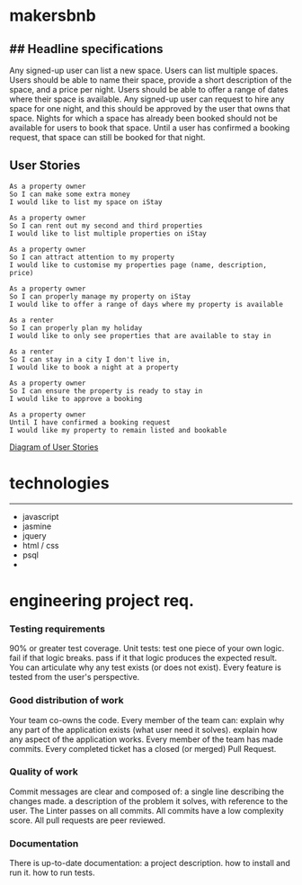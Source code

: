 # makersbnb

## Headline specifications
---
Any signed-up user can list a new space.
Users can list multiple spaces.
Users should be able to name their space, provide a short description of the space, and a price per night.
Users should be able to offer a range of dates where their space is available.
Any signed-up user can request to hire any space for one night, and this should be approved by the user that owns that space.
Nights for which a space has already been booked should not be available for users to book that space.
Until a user has confirmed a booking request, that space can still be booked for that night.

## User Stories

```
As a property owner
So I can make some extra money
I would like to list my space on iStay

As a property owner
So I can rent out my second and third properties
I would like to list multiple properties on iStay

As a property owner
So I can attract attention to my property
I would like to customise my properties page (name, description, price)

As a property owner
So I can properly manage my property on iStay
I would like to offer a range of days where my property is available

As a renter
So I can properly plan my holiday
I would like to only see properties that are available to stay in

As a renter
So I can stay in a city I don't live in,
I would like to book a night at a property

As a property owner
So I can ensure the property is ready to stay in
I would like to approve a booking

As a property owner
Until I have confirmed a booking request
I would like my property to remain listed and bookable

```

[Diagram of User Stories](img/diagram.jpg)












# technologies
---
- javascript
- jasmine
- jquery
- html / css
- psql
-

# engineering project req.
### Testing requirements
 90% or greater test coverage.
 Unit tests:
 test one piece of your own logic.
 fail if that logic breaks.
 pass if it that logic produces the expected result.
 You can articulate why any test exists (or does not exist).
 Every feature is tested from the user's perspective.

### Good distribution of work
 Your team co-owns the code. Every member of the team can:
 explain why any part of the application exists (what user need it solves).
 explain how any aspect of the application works.
 Every member of the team has made commits.
 Every completed ticket has a closed (or merged) Pull Request.

### Quality of work
 Commit messages are clear and composed of:
 a single line describing the changes made.
 a description of the problem it solves, with reference to the user.
 The Linter passes on all commits.
 All commits have a low complexity score.
 All pull requests are peer reviewed.

### Documentation
 There is up-to-date documentation:
 a project description.
 how to install and run it.
 how to run tests.
